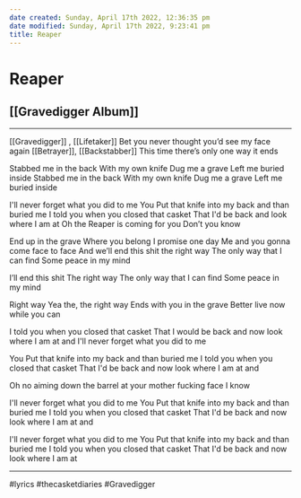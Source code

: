 ```yaml
---
date created: Sunday, April 17th 2022, 12:36:35 pm
date modified: Sunday, April 17th 2022, 9:23:41 pm
title: Reaper
---
```

# Reaper
## [[Gravedigger Album]]
---


[[Gravedigger]] , [[Lifetaker]]
Bet you never thought you’d see my face again
[[Betrayer]], [[Backstabber]]
This time there’s only one way it ends

Stabbed me in the back
With my own knife
Dug me a grave
Left me buried inside
Stabbed me in the back
With my own knife
Dug me a grave
Left me buried inside

I'll never forget what you did to me
You Put that knife into my back
and than buried me
I told you when you closed that casket
That I'd be back and look where I am at
Oh the Reaper is coming for you
Don’t you know

End up in the grave
Where you belong
I promise one day
Me and you gonna come face to face
And we’ll end this shit the right way
The only way that I can find
Some peace in my mind

I’ll end this shit
The right way
The only way that I can find
Some peace in my mind

Right way
Yea the, the right way
Ends with you in the grave
Better live now while you can

I told you when you closed that casket
That I would be back and
now look where I am at and
I'll never forget what you did to me

You Put that knife into my back and than buried me
I told you when you closed that casket
That I'd be back and now look where I am at and

Oh no aiming down the barrel at your mother fucking face I know

I'll never forget what you did to me
You Put that knife into my back
and than buried me
I told you when you closed that casket
That I'd be back and now look where I am at and

I'll never forget what you did to me
You Put that knife into my back
and than buried me
I told you when you closed that casket
That I'd be back and now look where I am at

---

#lyrics #thecasketdiaries #Gravedigger